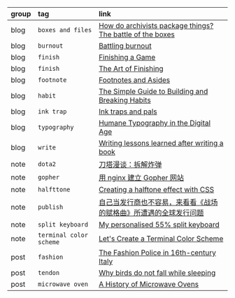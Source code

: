 group   | tag                       | link
:-      | :-                        | :-
blog    | `boxes and files`         | [How do archivists package things? The battle of the boxes](https://peelarchivesblog.com/2024/09/10/how-do-archivists-package-things-the-battle-of-the-boxes/)
blog    | `burnout`                 | [Battling burnout](https://www.jonashietala.se/blog/2023/03/14/battling_burnout/)
blog    | `finish`                  | [Finishing a Game](https://makegames.tumblr.com/post/1136623767/finishing-a-game)
blog    | `finish`                  | [The Art of Finishing](https://www.bytedrum.com/posts/art-of-finishing/)
blog    | `footnote`                | [Footnotes and Asides](https://www.publisha.org/papers/footnotes/)
blog    | `habit`                   | [The Simple Guide to Building and Breaking Habits](https://alexy.tech/posts/the-simple-guide-to-building-and-breaking-habits/)
blog    | `ink trap`                | [Ink traps and pals](https://tosche.net/blog/ink-traps-and-pals)
blog    | `typography`              | [Humane Typography in the Digital Age](https://matejlatin.github.io/Gutenberg/example2/)
blog    | `write`                   | [Writing lessons learned after writing a book](https://www.jonashietala.se/blog/2023/11/25/writing_lessons_learned_after_writing_a_book/)
note    | `dota2`                   | [刀塔漫谈：拆解炸弹](https://www.dota2.com.cn/article/details/20230727/220348.html)
note    | `gopher`                  | [用 nginx 建立 Gopher 网站](https://lantian.pub/article/modify-website/serve-gopher-with-nginx.lantian/)
note    | `halfttone`               | [Creating a halftone effect with CSS](https://leanrada.com/notes/pure-css-halftone)
note    | `publish`                 | [自己当发行商也不容易，来看看《战场的赋格曲》所遭遇的全球发行问题](https://indienova.com/indie-game-news/2022-cedec-fuga-melodies-of-steel/)
note    | `split keyboard`          | [My personalised 55% split keyboard](https://leanrada.com/notes/my-personalised-keyboard/)
note    | `terminal color scheme`   | [Let's Create a Terminal Color Scheme](https://hamvocke.com/blog/lets-create-a-terminal-color-scheme/)
post    | `fashion`                 | [The Fashion Police in 16th-century Italy](https://www.medievalists.net/2014/10/fashion-police-16th-century-italy/)
post    | `tendon`                  | [Why birds do not fall while sleeping](https://news.cnrs.fr/articles/why-birds-do-not-fall-while-sleeping)
post    | `microwave oven`          | [A History of Microwave Ovens](https://taylor.town/history-of-microwave-ovens)